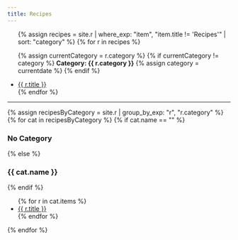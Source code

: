 ```yaml
---
title: Recipes
---
```


<ul class="index">
{% assign recipes = site.r | where_exp: "item", "item.title != 'Recipes'" | sort: "category" %}
{% for r in recipes %}
  
  {% assign currentCategory = r.category %}
  {% if currentCategory != category %}
    <b>Category: {{ r.category }}</b>
    {% assign category = currentdate %} 
  {% endif %}
  
  <li><a href="{{ r.url }}">{{ r.title }}</a></li>
{% endfor %}
</ul>

---

{% assign recipesByCategory = site.r | group_by_exp: "r", "r.category" %}
{% for cat in recipesByCategory %}
  {% if cat.name == "" %}
    <h3>No Category</h3>
  {% else %}
    <h3>{{ cat.name }}</h3>
  {% endif %}
  <ul>
    {% for r in cat.items %}
      <li><a href="{{ r.url }}">{{ r.title }}</a></li>
    {% endfor %}
  </ul>
{% endfor %}

